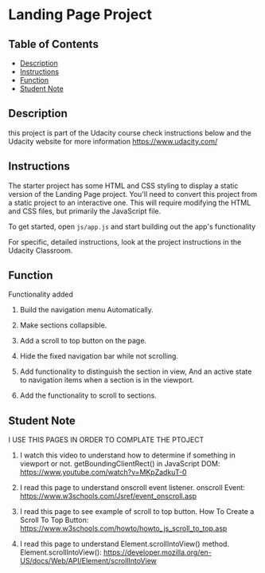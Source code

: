 # Landing Page Project

## Table of Contents

* [Description](#description)
* [Instructions](#instructions)
* [Function](#function)
* [Student Note](#student-note)

## Description

this project is part of the Udacity course check instructions below and the Udacity website for more information https://www.udacity.com/

## Instructions

The starter project has some HTML and CSS styling to display a static version of the Landing Page project. You'll need to convert this project from a static project to an interactive one. This will require modifying the HTML and CSS files, but primarily the JavaScript file.

To get started, open `js/app.js` and start building out the app's functionality

For specific, detailed instructions, look at the project instructions in the Udacity Classroom.

## Function

Functionality added

1. Build the navigation menu Automatically.

2. Make sections collapsible.

3. Add a scroll to top button on the page.

4. Hide the fixed navigation bar while not scrolling.

5. Add functionality to distinguish the section in view, And an active state to navigation items when a section is in the viewport.

6. Add the functionality to scroll to sections.

 ## Student Note
 
 I USE THIS PAGES IN ORDER TO COMPLATE THE PTOJECT
 
 1. I watch this video to understand how to determine if something in viewport or not.
 getBoundingClientRect() in JavaScript DOM: https://www.youtube.com/watch?v=MKpZadkuT-0
 
 2. I read this page to understand onscroll event listener.
 onscroll Event: https://www.w3schools.com/Jsref/event_onscroll.asp
 
 3. I read this page to see example of scroll to top button.
 How To Create a Scroll To Top Button: https://www.w3schools.com/howto/howto_js_scroll_to_top.asp

4. I read this page to understand Element.scrollIntoView() method.
Element.scrollIntoView(): https://developer.mozilla.org/en-US/docs/Web/API/Element/scrollIntoView 